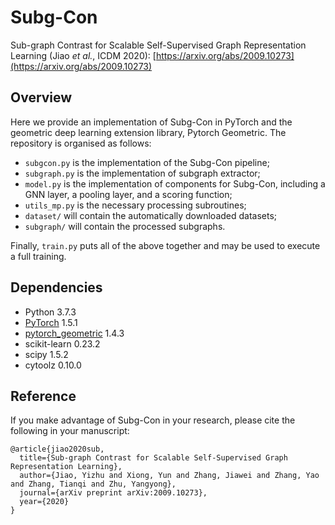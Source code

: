 # Subg-Con
Sub-graph Contrast for Scalable Self-Supervised Graph Representation Learning (Jiao *et al.*, ICDM 2020): [https://arxiv.org/abs/2009.10273](https://arxiv.org/abs/2009.10273)


## Overview
Here we provide an implementation of Subg-Con in PyTorch and the geometric deep learning extension library, Pytorch Geometric. The repository is organised as follows:
- `subgcon.py` is the implementation of the Subg-Con pipeline;
- `subgraph.py` is the implementation of subgraph extractor;
- `model.py` is the implementation of components for Subg-Con, including a GNN layer, a pooling layer, and a scoring function;
- `utils_mp.py` is the necessary processing subroutines;
- `dataset/` will contain the automatically downloaded datasets;
- `subgraph/` will contain the processed subgraphs.

Finally, `train.py` puts all of the above together and may be used to execute a full training. 


## Dependencies
- Python 3.7.3
- [PyTorch](https://github.com/pytorch/pytorch) 1.5.1
- [pytorch_geometric](https://github.com/rusty1s/pytorch_geometric) 1.4.3
- scikit-learn 0.23.2
- scipy 1.5.2
- cytoolz 0.10.0


## Reference
If you make advantage of Subg-Con in your research, please cite the following in your manuscript:

```
@article{jiao2020sub,
  title={Sub-graph Contrast for Scalable Self-Supervised Graph Representation Learning},
  author={Jiao, Yizhu and Xiong, Yun and Zhang, Jiawei and Zhang, Yao and Zhang, Tianqi and Zhu, Yangyong},
  journal={arXiv preprint arXiv:2009.10273},
  year={2020}
}
```


